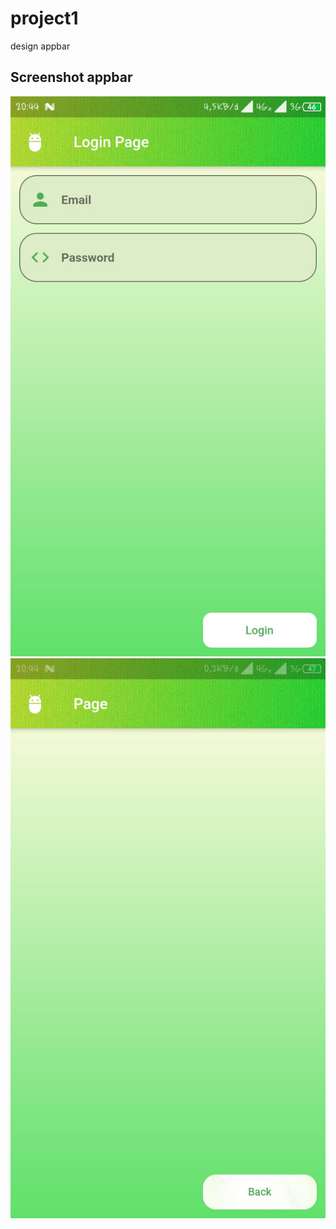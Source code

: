 ﻿# project1

design appbar

## Screenshot appbar
![Screenshot](https://github.com/hd4y2t/flutter-appbar/blob/master/assets/ss.jpeg?raw=true)
![Screenshot](https://github.com/hd4y2t/flutter-appbar/blob/master/assets/ss1.jpeg?raw=true)

